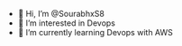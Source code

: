 - 👋 Hi, I’m @SourabhxS8
- 👀 I’m interested in Devops
- 🌱 I’m currently learning Devops with AWS

<!---
SourabhxS8/SourabhxS8 is a ✨ special ✨ repository because its `README.md` (this file) appears on your GitHub profile.
You can click the Preview link to take a look at your changes.
--->
